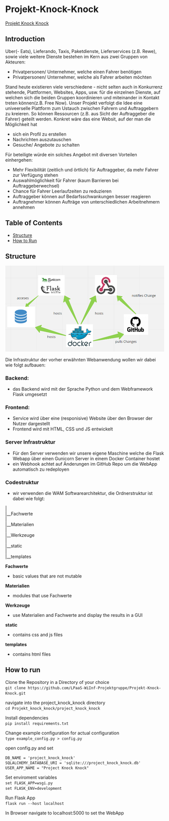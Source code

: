 # Projekt-Knock-Knock


[Projekt Knock Knock](http://speicher-stadt.synology.me:9001)


## Introduction

Uber(- Eats), Lieferando, Taxis, Paketdienste, Lieferservices (z.B. Rewe), sowie viele weitere Dienste bestehen im Kern aus zwei Gruppen von Akteuren:  
- Privatpersonen/ Unternehmer, welche einen Fahrer benötigen  
- Privatpersonen/ Unternehmer, welche als Fahrer arbeiten möchten

Stand heute existieren viele verschiedene - nicht selten auch in Konkurrenz stehende, Plattformen, Websites, Apps, usw. für die einzelnen Dienste, auf welchen sich die beiden Gruppen koordinieren und miteinander in Kontakt treten können(z.B. Free Now). Unser Projekt verfolgt die Idee eine univeerselle Plattform zum Ustauch zwischen Fahrern und Auftraggebern zu kreieren. So können Ressourcen (z.B. aus Sicht der Auftraggeber die Fahrer) geteilt werden. Konkret wäre das eine Websit, auf der man die Möglichkeit hat  
- sich ein Profil zu erstellen  
- Nachrichten auszutauschen  
- Gesuche/ Angebote zu schalten

Für beteiligte würde ein solches Angebot mit diversen Vorteilen einhergehen:  
- Mehr Flexibilität (zeitlich und örtlich) für Auftraggeber, da mehr Fahrer zur Verfügung stehen  
- Auswahlmöglichkeit für Fahrer (kaum Barrieren bei Auftraggeberwechsel)  
- Chance für Fahrer Leerlaufzeiten zu reduzieren  
- Auftraggeber können auf Bedarfsschwankungen besser reagieren  
- Auftragnehmer können Aufträge von unterschiedlichen Arbeitnehmern annehmen


## Table of Contents  

- [Structure](#Structure)
- [How to Run](#How-to-run)

## Structure


![architecture](architecture.png)

Die Infrastruktur der vorher erwähnten Webanwendung wollen wir dabei wie folgt aufbauen:  

### Backend:   
- das Backend wird mit der Sprache Python und dem Webframework Flask umgesetzt  

### Frontend:
- Service wird über eine (responisive) Website über den Browser der Nutzer dargestellt  
- Frontend wird mit HTML, CSS und JS entwickelt

### Server Infrastruktur  
- Für den Server verwenden wir unsere eigene Maschine welche die Flask Webapp über einen Gunicorn Server in einem Docker Container hostet  
- ein Webhook achtet auf Änderungen im GitHub Repo um die WebApp automatisch zu redeployen

### Codestruktur

- wir verwenden die WAM Softwarearchitektur, die Ordnerstruktur ist dabei wie folgt:  

|  
|__Fachwerte  
|  
|__Materialien  
|  
|__Werkzeuge  
|  
|__static  
|  
|__templates  

**Fachwerte**  
- basic values that are not mutable

**Materialien**  
- modules that use Fachwerte  

**Werkzeuge**  
- use Materialien and Fachwerte and display the results in a GUI  

**static**
- contains css and js files  

**templates**  
- contains html files  

## How to run  


Clone the Repository in a Directory of your choice  
`git clone https://github.com/LPaaS-WiInf-Projektgruppe/Projekt-Knock-Knock.git`  

navigate into the project_knock_knock directory  
`cd Projekt_knock_knock/project_knock_knock`  

Install dependencies  
`pip install requirements.txt`

Change example configuration for actual configuration    
`type example_config.py > config.py`  

 open config.py and set  

```
DB_NAME = 'project_knock_knock'  
SQLALCHEMY_DATABASE_URI = 'sqlite:///project_knock_knock.db'  
USER_APP_NAME = "Project Knock Knock"  
```

Set enviroment variables  
`set FLASK_APP=wsgi.py`  
`set FLASK_ENV=development`  

Run Flask App  
`flask run --host localhost`  

In Browser navigate to localhost:5000 to set the WebApp
